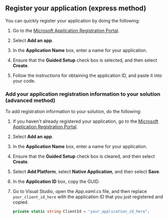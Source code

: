 
## Register your application (express method)
You can quickly register your application by doing the following:
1. Go to the [Microsoft Application Registration Portal](https://apps.dev.microsoft.com/portal/register-app?appType=mobileAndDesktopApp&appTech=windowsDesktop&step=configure).

2. Select **Add an app**.

3. In the **Application Name** box, enter a name for your application.

4. Ensure that the **Guided Setup** check box is selected, and then select **Create**.

5. Follow the instructions for obtaining the application ID, and paste it into your code.

### Add your application registration information to your solution (advanced method)
To add registration information to your solution, do the following:
1. If you haven't already registered your application, go to the [Microsoft Application Registration Portal](https://apps.dev.microsoft.com/portal/register-app).

2. Select **Add an app**.

3. In the **Application Name** box, enter a name for your application. 

4. Ensure that the **Guided Setup** check box is cleared, and then select **Create**.

5. Select **Add Platform**, select **Native Application**, and then select **Save**.

6. In the **Application ID** box, copy the GUID.

7. Go to Visual Studio, open the *App.xaml.cs* file, and then replace `your_client_id_here` with the application ID that you just registered and copied.

    ```csharp
    private static string ClientId = "your_application_id_here";
    ```
